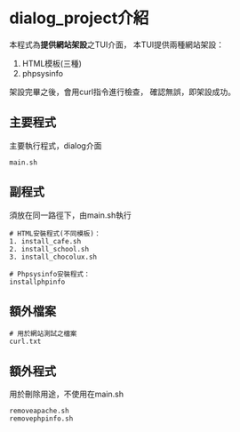 # dialog_project介紹

本程式為**提供網站架設**之TUI介面，
本TUI提供兩種網站架設：
1. HTML模板(三種)
2. phpsysinfo

架設完畢之後，會用curl指令進行檢查，
確認無誤，即架設成功。

## 主要程式

主要執行程式，dialog介面
```
main.sh
```

## 副程式

須放在同一路徑下，由main.sh執行
```
# HTML安裝程式(不同模板)：
1. install_cafe.sh
2. install_school.sh
3. install_chocolux.sh

# Phpsysinfo安裝程式：
installphpinfo
```

## 額外檔案
```
# 用於網站測試之檔案
curl.txt 
```

## 額外程式
用於刪除用途，不使用在main.sh
```
removeapache.sh
removephpinfo.sh
```